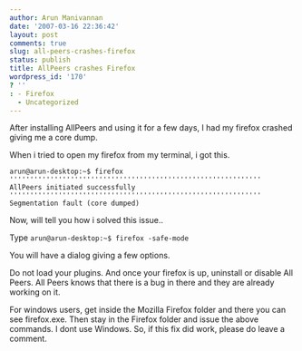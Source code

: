 ```yaml
---
author: Arun Manivannan
date: '2007-03-16 22:36:42'
layout: post
comments: true
slug: all-peers-crashes-firefox
status: publish
title: AllPeers crashes Firefox
wordpress_id: '170'
? ''
: - Firefox
  - Uncategorized
---
```


After installing AllPeers and using it for a few days, I had my firefox
crashed giving me a core dump.

When i tried to open my firefox from my terminal, i got this.

`arun@arun-desktop:~$ firefox
'''''''''''''''''''''''''''''''''''''''''''''''''''''''''''''' AllPeers
initiated successfully
'''''''''''''''''''''''''''''''''''''''''''''''''''''''''''''' Segmentation
fault (core dumped)`

Now, will tell you how i solved this issue..

Type `arun@arun-desktop:~$ firefox -safe-mode`

You will have a dialog giving a few options.

Do not load your plugins. And once your firefox is up, uninstall or disable
All Peers. All Peers knows that there is a bug in there and they are already
working on it.

For windows users, get inside the Mozilla Firefox folder and there you can see
firefox.exe. Then stay in the Firefox folder and issue the above commands. I
dont use Windows. So, if this fix did work, please do leave a comment.

